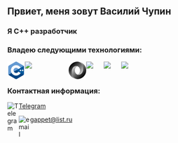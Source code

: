 ## Првиет, меня зовут Василий Чупин

### Я С++ разработчик


### Владею следующими технологиями:

<img src="https://raw.githubusercontent.com/github/explore/80688e429a7d4ef2fca1e82350fe8e3517d3494d/topics/cpp/cpp.png" width="40" align="left"/>
<img src="https://cmake.org/wp-content/uploads/2019/05/Cmake-logo-header.png" width="100" hight="300" align="left"/>
<img src="https://raw.githubusercontent.com/github/explore/80688e429a7d4ef2fca1e82350fe8e3517d3494d/topics/json/json.png" width="40" align="left"/>
<img src="https://plugins.jetbrains.com/files/16422/133724/icon/pluginIcon.svg" width="40" align="left"/>
<img src="https://upload.wikimedia.org/wikipedia/commons/thumb/5/59/Visual_Studio_Icon_2019.svg/80px-Visual_Studio_Icon_2019.svg.png" width="40" align="left"/>
<img src="https://upload.wikimedia.org/wikipedia/commons/thumb/d/d0/Eclipse-Luna-Logo.svg/220px-Eclipse-Luna-Logo.svg.png" width="100" hight="300" align="left"/>
<br/>
<br/>


### Контактная информация:

<img  alt="Telegram" width="26px" align="left" src="https://upload.wikimedia.org/wikipedia/commons/thumb/8/83/Telegram_2019_Logo.svg/80px-Telegram_2019_Logo.svg.png"/>[ Telegram](https://t.me/gappet "Telegram")
<br/>

<img alt="email" width="26px" align="left"  src="https://image.flaticon.com/icons/png/512/2089/2089181.png"/>gappet@list.ru



[telegram]: https://t.me/gappet
[yandex_email]: tchupin.vasilij@yandex.ru









<!--
**Gappet/Gappet** is a ✨ _special_ ✨ repository because its `README.md` (this file) appears on your GitHub profile.

Here are some ideas to get you started:

- 🔭 I’m currently working on ...
- 🌱 I’m currently learning ...
- 👯 I’m looking to collaborate on ...
- 🤔 I’m looking for help with ...
- 💬 Ask me about ...
- 📫 How to reach me: ...
- 😄 Pronouns: ...
- ⚡ Fun fact: ...
-->
